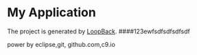 # My Application

The project is generated by [LoopBack](http://loopback.io).
####123ewfsdfsdfsdfsdf

power by eclipse,git, github.com,c9.io